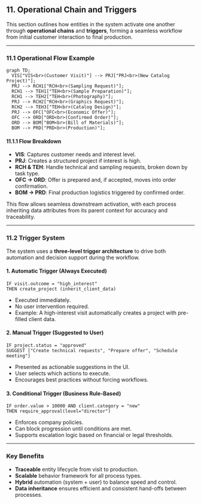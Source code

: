 ## 11. Operational Chain and Triggers

This section outlines how entities in the system activate one another through **operational chains** and **triggers**, forming a seamless workflow from initial customer interaction to final production.

---

### 11.1 Operational Flow Example

```mermaid
graph TD;
  VIS["VIS<br>(Customer Visit)"] --> PRJ["PRJ<br>(New Catalog Project)"];
  PRJ --> RCH1["RCH<br>(Sampling Request)"];
  RCH1 --> TEH1["TEH<br>(Sample Preparation)"];
  RCH1 --> TEH2["TEH<br>(Photography)"];
  PRJ --> RCH2["RCH<br>(Graphics Request)"];
  RCH2 --> TEH3["TEH<br>(Catalog Design)"];
  PRJ --> OFC["OFC<br>(Economic Offer)"];
  OFC --> ORD["ORD<br>(Confirmed Order)"];
  ORD --> BOM["BOM<br>(Bill of Materials)"];
  BOM --> PRD["PRD<br>(Production)"];
```

#### 11.1.1 Flow Breakdown

- **VIS**: Captures customer needs and interest level.
- **PRJ**: Creates a structured project if interest is high.
- **RCH & TEH**: Handle technical and sampling requests, broken down by task type.
- **OFC → ORD**: Offer is prepared and, if accepted, moves into order confirmation.
- **BOM → PRD**: Final production logistics triggered by confirmed order.

This flow allows seamless downstream activation, with each process inheriting data attributes from its parent context for accuracy and traceability.

---

### 11.2 Trigger System

The system uses a **three-level trigger architecture** to drive both automation and decision support during the workflow.

#### 1. Automatic Trigger (Always Executed)

```pseudo
IF visit.outcome = "high_interest"
THEN create_project (inherit_client_data)
```

- Executed immediately.
- No user intervention required.
- Example: A high-interest visit automatically creates a project with pre-filled client data.

#### 2. Manual Trigger (Suggested to User)

```pseudo
IF project.status = "approved"
SUGGEST ["Create technical requests", "Prepare offer", "Schedule meeting"]
```

- Presented as actionable suggestions in the UI.
- User selects which actions to execute.
- Encourages best practices without forcing workflows.

#### 3. Conditional Trigger (Business Rule-Based)

```pseudo
IF order.value > 10000 AND client.category = "new"
THEN require_approval(level="director")
```

- Enforces company policies.
- Can block progression until conditions are met.
- Supports escalation logic based on financial or legal thresholds.

---

### Key Benefits

- **Traceable** entity lifecycle from visit to production.
- **Scalable** behavior framework for all process types.
- **Hybrid** automation (system + user) to balance speed and control.
- **Data inheritance** ensures efficient and consistent hand-offs between processes.
